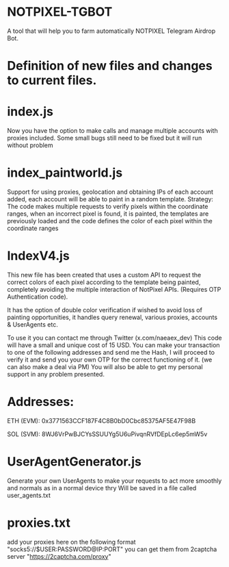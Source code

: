 # NOTPIXEL-TGBOT
A tool that will help you to farm automatically NOTPIXEL Telegram Airdrop Bot.

# Definition of new files and changes to current files.

# index.js

Now you have the option to make calls and manage multiple accounts with proxies included. Some small bugs still need to be fixed but it will run without problem

# index_paintworld.js

Support for using proxies, geolocation and obtaining IPs of each account added, each account will be able to paint in a random template. 
Strategy: The code makes multiple requests to verify pixels within the coordinate ranges, when an incorrect pixel is found, it is painted, the templates are previously loaded and the code defines the color of each pixel within the coordinate ranges

# IndexV4.js

This new file has been created that uses a custom API to request the correct colors of each pixel according to the template being painted, completely avoiding the multiple interaction of NotPixel APIs. (Requires OTP Authentication code).

It has the option of double color verification if wished to avoid loss of painting opportunities, it handles query renewal, various proxies, accounts & UserAgents etc.

To use it you can contact me through Twitter (x.com/naeaex_dev) This code will have a small and unique cost of 15 USD. You can make your transaction to one of the following addresses and send me the Hash, I will proceed to verify it and send you your own OTP for the correct functioning of it. (we can also make a deal via PM) You will also be able to get my personal support in any problem presented.

# Addresses:

ETH (EVM): 0x3771563CCF187F4C8B0bD0Cbc85375AF5E47F98B

SOL (SVM): 8WJ6VrPwBJCYsSSUUYg5U6uPivqnRVfDEpLc6ep5mW5v 

# UserAgentGenerator.js

Generate your own UserAgents to make your requests to act more smoothly and normals as in a normal device thry Will be saved in a file called user_agents.txt

# proxies.txt

add your proxies here on the following format "socks5://$USER:PASSWORD@IP:PORT" you can get them from 2captcha server "https://2captcha.com/proxy"
